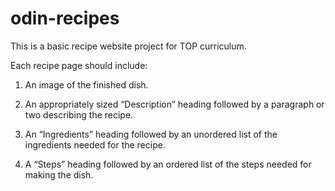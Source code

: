 # odin-recipes

This is a basic recipe website project for TOP curriculum.

Each recipe page should include:

1. An image of the finished dish.

2. An appropriately sized “Description” heading followed by a paragraph or two describing the recipe.

3. An “Ingredients” heading followed by an unordered list of the ingredients needed for the recipe.

4. A “Steps” heading followed by an ordered list of the steps needed for making the dish.
